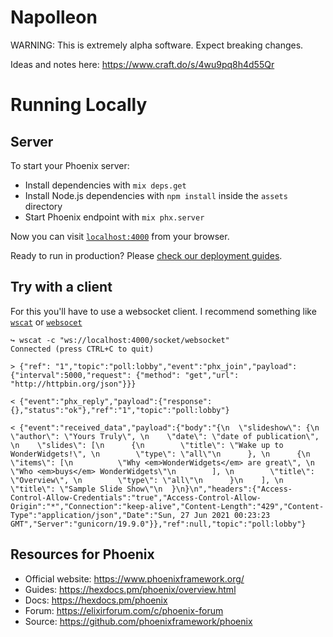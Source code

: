 # Napolleon

WARNING: This is extremely alpha software. Expect breaking changes.

Ideas and notes here: https://www.craft.do/s/4wu9pq8h4d55Qr

# Running Locally

## Server

To start your Phoenix server:

- Install dependencies with `mix deps.get`
- Install Node.js dependencies with `npm install` inside the `assets` directory
- Start Phoenix endpoint with `mix phx.server`

Now you can visit [`localhost:4000`](http://localhost:4000) from your browser.

Ready to run in production? Please [check our deployment guides](https://hexdocs.pm/phoenix/deployment.html).

## Try with a client

For this you'll have to use a websocket client. I recommend something like [`wscat`](https://github.com/websockets/wscat) or [`websocet`](https://github.com/vi/websocat)

```
↪ wscat -c "ws://localhost:4000/socket/websocket"
Connected (press CTRL+C to quit)

> {"ref": "1","topic":"poll:lobby","event":"phx_join","payload":{"interval":5000,"request": {"method": "get","url": "http://httpbin.org/json"}}}

< {"event":"phx_reply","payload":{"response":{},"status":"ok"},"ref":"1","topic":"poll:lobby"}

< {"event":"received_data","payload":{"body":"{\n  \"slideshow\": {\n    \"author\": \"Yours Truly\", \n    \"date\": \"date of publication\", \n    \"slides\": [\n      {\n        \"title\": \"Wake up to WonderWidgets!\", \n        \"type\": \"all\"\n      }, \n      {\n        \"items\": [\n          \"Why <em>WonderWidgets</em> are great\", \n          \"Who <em>buys</em> WonderWidgets\"\n        ], \n        \"title\": \"Overview\", \n        \"type\": \"all\"\n      }\n    ], \n    \"title\": \"Sample Slide Show\"\n  }\n}\n","headers":{"Access-Control-Allow-Credentials":"true","Access-Control-Allow-Origin":"*","Connection":"keep-alive","Content-Length":"429","Content-Type":"application/json","Date":"Sun, 27 Jun 2021 00:23:23 GMT","Server":"gunicorn/19.9.0"}},"ref":null,"topic":"poll:lobby"}

```

## Resources for Phoenix

- Official website: https://www.phoenixframework.org/
- Guides: https://hexdocs.pm/phoenix/overview.html
- Docs: https://hexdocs.pm/phoenix
- Forum: https://elixirforum.com/c/phoenix-forum
- Source: https://github.com/phoenixframework/phoenix
